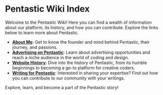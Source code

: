 # Pentastic Wiki Index

Welcome to the Pentastic Wiki! Here you can find a wealth of information about our platform, its history, and how you can contribute. Explore the links below to learn more about Pentastic.

- [**About Me**](/wiki/about-me): Get to know the founder and mind behind Pentastic, their journey, and passions.
- [**Advertising on Pentastic**](/wiki/advertising-on-pentastic): Learn about advertising opportunities and reach a niche audience in the world of coding and design.
- [**Website History**](/wiki/website-history): Dive into the history of Pentastic, from its humble beginnings to becoming a go-to platform for creative coders.
- [**Writing for Pentastic**](/wiki/writing-for-pentastic): Interested in sharing your expertise? Find out how you can contribute to our community with your writings.

Explore, learn, and become a part of the Pentastic story!
